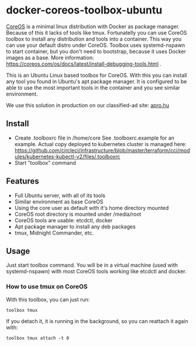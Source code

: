 # docker-coreos-toolbox-ubuntu

[CoreOS](https://coreos.com) is a minimal linux distribution with Docker as package manager. Because of this it lacks of tools like tmux. Fortunatelly you can use CoreOS toolbox to install any distribution and tools into a container. This way you can use your default distro under CoreOS. Toolbox uses systemd-nspawn to start container, but you don't need to bootstrap, because it uses Docker images as a base. More information: https://coreos.com/os/docs/latest/install-debugging-tools.html .

This is an Ubuntu Linux based toolbox for CoreOS. With this you can install any tool you found in Ubuntu's apt package manager. It is configured to be able to use the most important tools in the container and you see similar environment.

We use this solution in production on our classified-ad site: [apro.hu](http://apro.hu)

## Install

- Create .toolboxrc file in /home/core
	See .toolboxrc.example for an example. Actual copy deployed to kubernetes cluster is managed here: https://github.com/circleci/infrastructure/blob/master/terraform/cci/modules/kubernetes-kubectl-v2/files/.toolboxrc
- Start "toolbox" command

## Features

- Full Ubuntu server, with all of its tools
- Similar environment as base CoreOS
- Using the core user as default with it's home directory mounted
- CoreOS root directory is mounted under /media/root
- CoreOS tools are usable: etcdctl, docker
- Apt package manager to install any deb packages
- tmux, Midnight Commander, etc.

## Usage

Just start toolbox command. You will be in a virtual machine (used with systemd-nspawn) with most
CoreOS tools working like etcdctl and docker.

### How to use tmux on CoreOS

With this toolbox, you can just run:
```
toolbox tmux
```
If you detach it, it is running in the background, so you can reattach it again with:
```
toolbox tmux attach -t 0
```